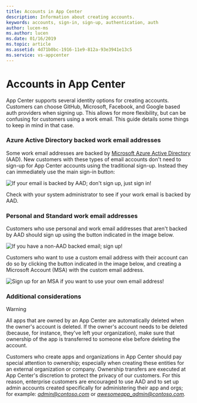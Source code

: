 ```yaml
---
title: Accounts in App Center
description: Information about creating accounts.
keywords: accounts, sign-in, sign-up, authentication, auth
author: lucen-ms
ms.author: lucen
ms.date: 01/16/2019
ms.topic: article
ms.assetid: 4d71b0bc-1916-11e9-812a-93e3941e13c5
ms.service: vs-appcenter
---
```


# Accounts in App Center
App Center supports several identity options for creating accounts. Customers can choose GitHub, Microsoft, Facebook, and Google based auth providers when signing up. This allows for more flexibility, but can be confusing for customers using a work email. This guide details some things to keep in mind in that case.

### Azure Active Directory backed work email addresses
Some work email addresses are backed by [Microsoft Azure Active Directory](https://azure.microsoft.com/services/active-directory/) (AAD). New customers with these types of email accounts don't need to sign-up for App Center accounts using the traditional sign-up. Instead they can immediately use the main sign-in button: 

![If your email is backed by AAD; don't sign up, just sign in!](images/sign_in_arrow.png)

Check with your system administrator to see if your work email is backed by AAD.

### Personal and Standard work email addresses
Customers who use personal and work email addresses that aren't backed by AAD should sign up using the button indicated in the image below.

![If you have a non-AAD backed email; sign up!](images/sign_up_arrow.png)

Customers who want to use a custom email address with their account can do so by clicking the button indicated in the image below, and creating a Microsoft Account (MSA) with the custom email address.

![Sign up for an MSA if you want to use your own email address!](images/sign_up_msa_arrow.png)

### Additional considerations
> [!WARNING]
> All apps that are owned by an App Center are automatically deleted when the owner's account is deleted. If the owner's account needs to be deleted (because, for instance, they've left your organization), make sure that ownership of the app is transferred to someone else before deleting the account. 

Customers who create apps and organizations in App Center should pay special attention to ownership; especially when creating these entities for an external organization or company. Ownership transfers are executed at App Center's discretion to protect the privacy of our customers. For this reason, enterprise customers are encouraged to use AAD and to set up admin accounts created specifically for administering their app and orgs; for example: <i>admin@contoso.com</i> or <i>awesomeapp_admin@contoso.com.</i> 
